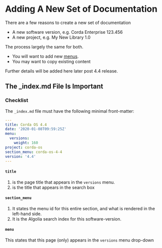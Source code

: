 # Adding A New Set of Documentation

There are a few reasons to create a new set of documentation

* A new software version, e.g. Corda Enterprise 123.456
* A new project, e.g. My New Library 1.0

The process largely the same for both.

* You will want to add new [menus](hugo-menus.md).
* You may want to copy existing content

Further details will be added here later post 4.4 release.


## The _index.md File Is Important

### Checklist

The `_index.md` file must have the following minimal front-matter:

```yaml
---
title: Corda OS 4.4
date: '2020-01-08T09:59:25Z'
menu:
  versions:
    weight: 160
project: corda-os
section_menu: corda-os-4-4
version: '4.4'
---
```

#### `title` 

1. is the page title that appears in the `versions` menu.
2. is the title that appears in the search box

#### `section_menu`

1. It states the menu id for this entire section, and what is rendered in the left-hand side.
2. It is the Algolia search index for this software-version.

#### `menu` 

This states that this page (only) appears in the `versions` menu drop-down
